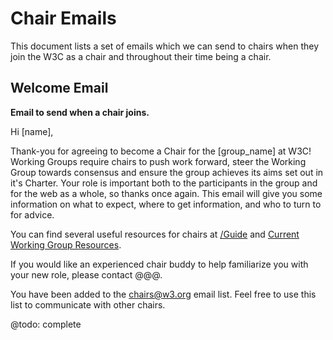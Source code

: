 # Chair Emails
This document lists a set of emails which we can send to chairs when they join the W3C as a chair and throughout their time being a chair.

## Welcome Email
**Email to send when a chair joins.**

Hi [name],

Thank-you for agreeing to become a Chair for the [group_name] at W3C! Working Groups require chairs to push work forward, steer the Working Group towards consensus and ensure the group achieves its aims set out in it's Charter. Your role is important both to the participants in the group and for the web as a whole, so thanks once again. This email will give you some information on what to expect, where to get information, and who to turn to for advice. 

You can find several useful resources for chairs at [/Guide](https://www.w3.org/Guide/) and [Current Working Group Resources](https://github.com/w3c/wg-effectiveness/blob/master/current_wg_resources.md). 

If you would like an experienced chair buddy to help familiarize you with your new role, please contact @@@. 

You have been added to the chairs@w3.org email list. Feel free to use this list to communicate with other chairs. 

@todo: complete
